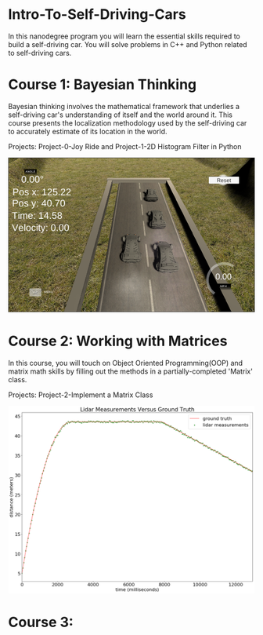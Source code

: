 # Intro-To-Self-Driving-Cars 

In this nanodegree program you will learn the essential skills required to build a self-driving car. You will solve problems in C++ and Python related to self-driving cars. 

# Course 1: Bayesian Thinking

Bayesian thinking involves the mathematical framework that underlies a self-driving car's understanding of itself and the world around it. This course presents the localization methodology used by the self-driving car to accurately estimate of its location in the world. 

Projects:
Project-0-Joy Ride and Project-1-2D Histogram Filter in Python

![alt text](https://github.com/EShakti/Intro-To-Self-Driving-Cars/blob/master/Images/1image.png)

# Course 2: Working with Matrices

In this course, you will touch on Object Oriented Programming(OOP) and matrix math skills by filling out the methods in a partially-completed 'Matrix' class.

Projects:
Project-2-Implement a Matrix Class


![alt text](https://github.com/EShakti/Intro-To-Self-Driving-Cars/blob/master/Images/Kalman.png)


# Course 3: 
